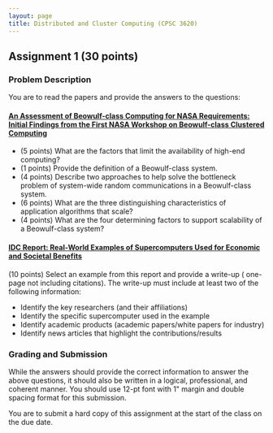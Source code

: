```yaml
---
layout: page
title: Distributed and Cluster Computing (CPSC 3620)
---
```


## Assignment 1 (30 points)

### Problem Description

You are to read the papers and provide the answers to the questions:

#### [An Assessment of Beowulf-class Computing for NASA Requirements: Initial Findings from the First NASA Workshop on Beowulf-class Clustered Computing](http://ieeexplore.ieee.org/xpls/abs_all.jsp?arnumber=682207&tag=1)

- (5 points) What are the factors that limit the availability of high-end computing?
- (1 points) Provide the definition of a Beowulf-class system.
- (4 points) Describe two approaches to help solve the bottleneck problem of
system-wide random communications in a Beowulf-class system.
- (6 points) What are the three distinguishing characteristics of application algorithms that scale?
- (4 points) What are the four determining factors to support scalability of a
Beowulf-class system?

#### [IDC Report: Real-World Examples of Supercomputers Used for Economic and Societal Benefits](https://www.cac.cornell.edu/about/pubs/IDCReportRealWorldExamplesOfBenefitsOfSupercomputers.pdf)

(10 points) Select an example from this report and provide a write-up ( one-page not including citations). The write-up must include at least two of the following information:

- Identify the key researchers (and their affiliations)
- Identify the specific supercomputer used in the example
- Identify academic products (academic papers/white papers for industry)
- Identify news articles that highlight the contributions/results

### Grading and Submission
While the answers should provide the correct information to answer the above questions, it should also be written in a logical, professional, and coherent manner. You should use 12-pt font with 1" margin and double spacing format for this submission. 

You are to submit a hard copy of this assignment at the start of the class on the due date.
